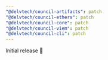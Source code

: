 ```yaml
---
"@delvtech/council-artifacts": patch
"@delvtech/council-ethers": patch
"@delvtech/council-core": patch
"@delvtech/council-viem": patch
"@delvtech/council-cli": patch
---
```


Initial release 🚀
